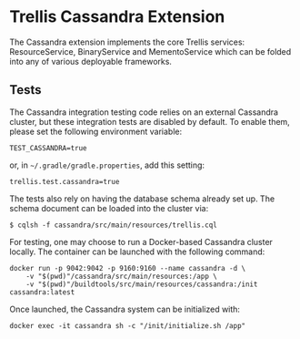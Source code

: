# Trellis Cassandra Extension

The Cassandra extension implements the core Trellis services: ResourceService,
BinaryService and MementoService which can be folded into any of various deployable
frameworks.

## Tests

The Cassandra integration testing code relies on an external Cassandra cluster, but these
integration tests are disabled by default. To enable them, please set the following
environment variable:

    TEST_CASSANDRA=true

or, in `~/.gradle/gradle.properties`, add this setting:

    trellis.test.cassandra=true

The tests also rely on having the database schema already set up. The schema document can be
loaded into the cluster via:

    $ cqlsh -f cassandra/src/main/resources/trellis.cql

For testing, one may choose to run a Docker-based Cassandra cluster locally.
The container can be launched with the following command:

    docker run -p 9042:9042 -p 9160:9160 --name cassandra -d \
        -v "$(pwd)"/cassandra/src/main/resources:/app \
        -v "$(pwd)"/buildtools/src/main/resources/cassandra:/init cassandra:latest

Once launched, the Cassandra system can be initialized with:

    docker exec -it cassandra sh -c "/init/initialize.sh /app"


